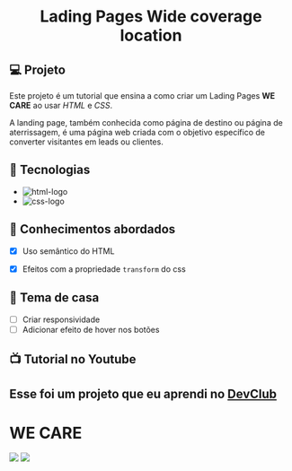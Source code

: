 <h1 align="center">
 Lading Pages Wide coverage location
</h1>

## 💻 Projeto

Este projeto é um tutorial que ensina a como criar um Lading Pages **WE CARE** ao usar _HTML_ e _CSS_.
<p>A landing page, também conhecida como página de destino ou página de aterrissagem, é uma página web criada com o objetivo específico de converter visitantes em leads ou clientes.</p>

## 🚀 Tecnologias

- <img src="https://img.shields.io/badge/HTML5-E34F26?style=for-the-badge&logo=html5&logoColor=white" alt="html-logo" />
- <img src="https://img.shields.io/badge/CSS3-1572B6?style=for-the-badge&logo=css3&logoColor=white" alt="css-logo" />

## 📔 Conhecimentos abordados

- [x] Uso semântico do HTML
- [x] Efeitos com a propriedade `transform` do css


## 📝 Tema de casa

- [ ] Criar responsividade
- [ ] Adicionar efeito de hover nos botões

## 📺 Tutorial no Youtube
<h2>Esse foi um projeto que eu aprendi no <a href="https://rodolfomori.com.br/devclub">DevClub</a></h2>



<h1>WE CARE</h1>



<img src="https://github.com/DennisDev2911/Wide-coverage/blob/main/img/wide_coverage_location.JPG%20-%20PC.png?raw=true" />
<img src="https://github.com/DennisDev2911/Wide-coverage/blob/main/img/wide_coverage_location-Responsivo.png?raw=true" />
